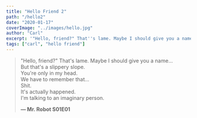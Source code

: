 ```yaml
---
title: "Hello Friend 2"
path: "/hello2"
date: "2020-01-17"
coverImage: "../images/hello.jpg"
author: "Carl"
excerpt: '"Hello, friend?" That''s lame. Maybe I should give you a name...'
tags: ["carl", "hello friend"]
---
```


> "Hello, friend?" That's lame. Maybe I should give you a name...\
> But that's a slippery slope.\
> You're only in my head.\
> We have to remember that...\
> Shit.\
> It's actually happened.\
> I'm talking to an imaginary person.
>
> **— Mr. Robot S01E01**
